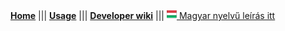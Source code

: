 [**Home**](index.html) ||| [**Usage**](usage.html) ||| [**Developer wiki**](wiki.html) ||| [![hu_HU](icons/hu.png) Magyar nyelvű leírás itt](hu/)